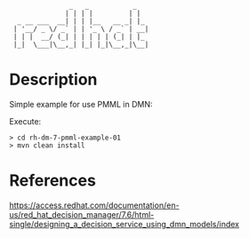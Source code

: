
````
               _   _           _
              | | | |         | |
  _ __ ___  __| | | |__   __ _| |_
 | '__/ _ \/ _` | | '_ \ / _` | __|
 | | |  __/ (_| | | | | | (_| | |_
 |_|  \___|\__,_| |_| |_|\__,_|\__|

````

Description
=======================

Simple example for use PMML in DMN:

Execute:

````
> cd rh-dm-7-pmml-example-01
> mvn clean install

````

References
=======================

https://access.redhat.com/documentation/en-us/red_hat_decision_manager/7.6/html-single/designing_a_decision_service_using_dmn_models/index


